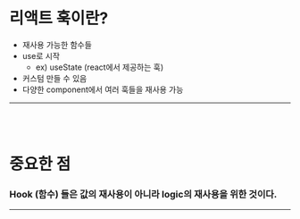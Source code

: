 # 리액트 훅이란?
- 재사용 가능한 함수들
- use로 시작
  - ex) useState (react에서 제공하는 훅)
- 커스텀 만들 수 있음
- 다양한 component에서 여러 훅들을 재사용 가능
___
<br/>
<br/>

# 중요한 점
### Hook (함수) 들은 값의 재사용이 아니라 **logic**의 재사용을 위한 것이다.
___